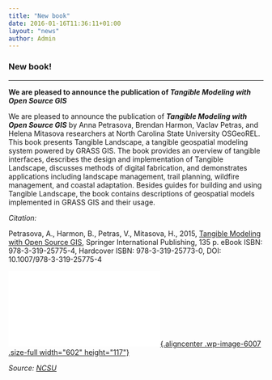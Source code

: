 ```yaml
---
title: "New book"
date: 2016-01-16T11:36:11+01:00
layout: "news"
author: Admin
---
```


### New book!

------------------------------------------------------------------------

**We are pleased to announce the publication of ***Tangible Modeling
with Open Source GIS*****

We are pleased to announce the publication of ***Tangible Modeling with
Open Source GIS*** by Anna Petrasova, Brendan Harmon, Vaclav Petras, and
Helena Mitasova researchers at North Carolina State University OSGeoREL.
This book presents Tangible Landscape, a tangible geospatial modeling
system powered by GRASS GIS. The book provides an overview of tangible
interfaces, describes the design and implementation of Tangible
Landscape, discusses methods of digital fabrication, and demonstrates
applications including landscape management, trail planning, wildfire
management, and coastal adaptation. Besides guides for building and
using Tangible Landscape, the book contains descriptions of geospatial
models implemented in GRASS GIS and their usage.

*Citation:*

Petrasova, A., Harmon, B., Petras, V., Mitasova, H., 2015, [Tangible
Modeling with Open Source
GIS](http://www.springer.com/us/book/9783319257730), Springer
International Publishing, 135 p. eBook ISBN: 978-3-319-25775-4,
Hardcover ISBN: 978-3-319-25773-0, DOI: 10.1007/978-3-319-25775-4

[![Tangible Landscape Fill
Sequence](./c5e3f445f2c2e18cc5383c082d93f9f049ed2847.shtml){.aligncenter
.wp-image-6007 .size-full width="602"
height="117"}](https://cnr.ncsu.edu/geospatial/wp-content/uploads/sites/6/2016/01/tl_fill_dir_s_sequence.jpg)

*Source:
[NCSU](https://cnr.ncsu.edu/geospatial/first-of-its-kind-book-on-tangible-modeling-with-open-source-gis-published-by-center-researchers/)*


